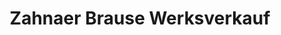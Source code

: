 ---
title: "Zahnaer Brause Werksverkauf"
url: /zahna-elster/zahnaer-brause-werksverkauf/
shop: Getränke
---
